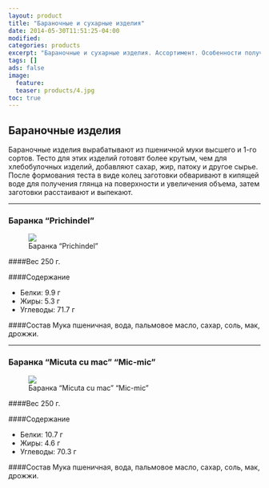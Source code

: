 ```yaml
---
layout: product
title: "Бараночные и сухарные изделия"
date: 2014-05-30T11:51:25-04:00
modified:
categories: products
excerpt: "Бараночные и сухарные изделия. Ассортимент. Особенности получения, потребительские достоинства."
tags: []
ads: false
image:
  feature:
  teaser: products/4.jpg
toc: true
---
```


## Бараночные изделия

Бараночные изделия вырабатывают из пшеничной муки высшего и 1-го сортов. Тесто для этих изделий готовят более крутым, чем для хлебобулочных изделий, добавляют сахар, жир, патоку и другое сырье. После формования теста в виде колец заготовки обваривают в кипящей воде для получения глянца на поверхности и увеличения объема, затем заготовки расстаивают и выпекают.


----------------------------------------------------------------

### Баранка “Prichindel”

<figure>
  <a href="http://placehold.it/900x450.gif"><img src="http://placehold.it/900x450.gif"></a>
  <figcaption>Баранка “Prichindel”</figcaption>
</figure>

####Вес 
250 г.

####Содержание 
 - Белки: 9.9 г
 - Жиры: 5.3 г
 - Углеводы: 71.7 г 


####Состав
Мука пшеничная, вода, пальмовое масло, сахар, соль, мак, дрожжи.

----------------------------------------------------------------

### Баранка “Micuta cu mac” “Mic-mic”

<figure>
  <a href="http://placehold.it/900x450.gif"><img src="http://placehold.it/900x450.gif"></a>
  <figcaption>Баранка “Micuta cu mac” “Mic-mic”</figcaption>
</figure>

####Вес 
250 г.

####Содержание
 - Белки: 10.7 г
 - Жиры: 4.6 г
 - Углеводы: 70.3 г 



####Состав
Мука пшеничная, вода, пальмовое масло, сахар, соль, мак, дрожжи.